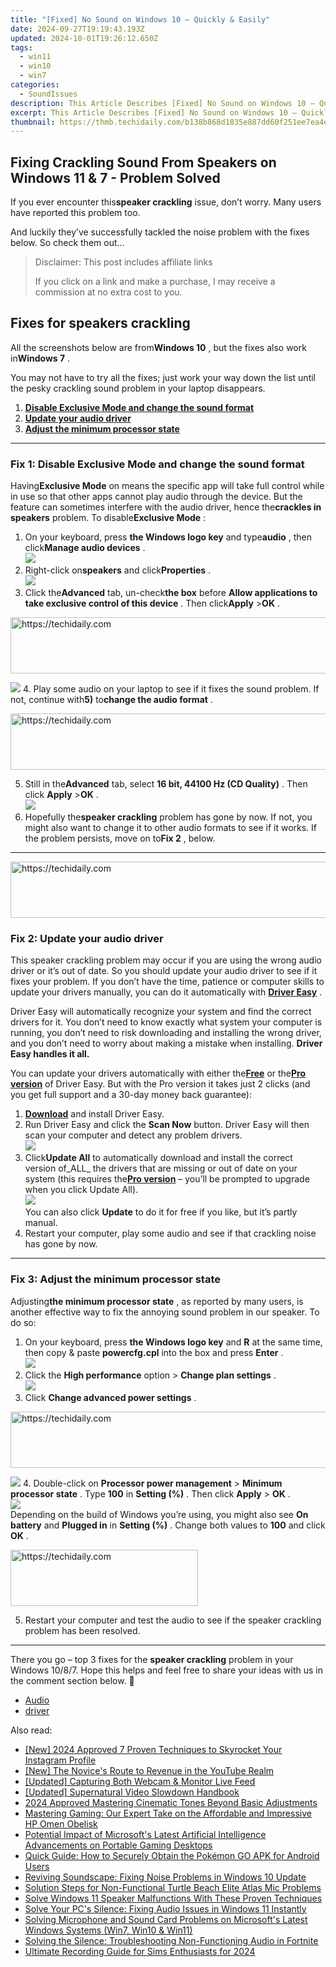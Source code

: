 ```yaml
---
title: "[Fixed] No Sound on Windows 10 – Quickly & Easily"
date: 2024-09-27T19:19:43.193Z
updated: 2024-10-01T19:26:12.650Z
tags:
  - win11
  - win10
  - win7
categories:
  - SoundIssues
description: This Article Describes [Fixed] No Sound on Windows 10 – Quickly & Easily
excerpt: This Article Describes [Fixed] No Sound on Windows 10 – Quickly & Easily
thumbnail: https://thmb.techidaily.com/b138b868d1835e887dd60f251ee7ea4ef4f6730ac1d9438afe31e96762be6b28.jpg
---
```


## Fixing Crackling Sound From Speakers on Windows 11 & 7 - Problem Solved

If you ever encounter this**speaker crackling** issue, don’t worry. Many users have reported this problem too.

 And luckily they’ve successfully tackled the noise problem with the fixes below. So check them out…

>  Disclaimer: This post includes affiliate links
>
>  If you click on a link and make a purchase, I may receive a commission at no extra cost to you.
>

## Fixes for speakers crackling

 All the screenshots below are from**Windows 10** , but the fixes also work in**Windows 7** .

 You may not have to try all the fixes; just work your way down the list until the pesky crackling sound problem in your laptop disappears.

1. [**Disable Exclusive Mode and change the sound format**](https://tools.techidaily.com/drivereasy/download/)
2. [**Update your audio driver**](https://tools.techidaily.com/drivereasy/download/)
3. [**Adjust the minimum processor state**](https://tools.techidaily.com/drivereasy/download/)

---

### **Fix 1: Disable Exclusive Mode and change the sound format**

 Having**Exclusive Mode** on means the specific app will take full control while in use so that other apps cannot play audio through the device. But the feature can sometimes interfere with the audio driver, hence the**crackles in speakers** problem. To disable**Exclusive Mode** :

1. On your keyboard, press   **the Windows logo key**  and type**audio** , then click**Manage audio devices** .  
![](https://images.drivereasy.com/wp-content/uploads/2018/08/img_5b63fd4f29036.jpg)
2. Right-click on**speakers** and click**Properties** .  
![](https://images.drivereasy.com/wp-content/uploads/2018/08/img_5b63fdf0b0ffe.jpg)
3. Click the**Advanced** tab, un-check**the box** before **Allow applications to take exclusive control of this device** . Then click**Apply** \>**OK** .  

<!-- affiliate ads begin -->
<a href="https://appsumo.8odi.net/c/5597632/2151870/7443" target="_top" id="2151870">
  <img src="//a.impactradius-go.com/display-ad/7443-2151870" border="0" alt="https://techidaily.com" width="728" height="90"/>
</a>
<img height="0" width="0" src="https://appsumo.8odi.net/i/5597632/2151870/7443" style="position:absolute;visibility:hidden;" border="0" />
<!-- affiliate ads end -->

![](https://images.drivereasy.com/wp-content/uploads/2018/08/img_5b64024ef26cc.jpg)
4. Play some audio on your laptop to see if it fixes the sound problem. If not, continue with**5)** to**change the audio format** .

<!-- affiliate ads begin -->
<a href="https://appsumo.8odi.net/c/5597632/2105877/7443" target="_top" id="2105877">
  <img src="//a.impactradius-go.com/display-ad/7443-2105877" border="0" alt="https://techidaily.com" width="728" height="90"/>
</a>
<img height="0" width="0" src="https://appsumo.8odi.net/i/5597632/2105877/7443" style="position:absolute;visibility:hidden;" border="0" />
<!-- affiliate ads end -->

5. Still in the**Advanced** tab, select **16 bit, 44100 Hz (CD Quality)** . Then click **Apply** \>**OK** .  
![](https://images.drivereasy.com/wp-content/uploads/2018/08/img_5b6403e757810.jpg)
6. Hopefully the**speaker crackling** problem has gone by now. If not, you might also want to change it to other audio formats to see if it works. If the problem persists, move on to**Fix 2** , below.

---

<!-- affiliate ads begin -->
<a href="https://aligracehair.sjv.io/c/5597632/2115921/19272" target="_top" id="2115921">
  <img src="//a.impactradius-go.com/display-ad/19272-2115921" border="0" alt="https://techidaily.com" width="728" height="90"/>
</a>
<img height="0" width="0" src="https://aligracehair.sjv.io/i/5597632/2115921/19272" style="position:absolute;visibility:hidden;" border="0" />
<!-- affiliate ads end -->

### Fix 2: Update your audio driver

 This speaker crackling problem may occur if you are using the wrong audio  driver or it’s out of date. So you should update your audio  driver to see if it fixes your problem. If you don’t have the time, patience or computer skills to update your drivers manually, you can do it automatically with **[Driver Easy](https://tools.techidaily.com/drivereasy/download/)**  .

 Driver Easy will automatically recognize your system and find the correct drivers for it. You don’t need to know exactly what system your computer is running, you don’t need to risk downloading and installing the wrong driver, and you don’t need to worry about making a mistake when installing. **Driver Easy handles it all.**

 You can update your drivers automatically with either the[**Free**](https://tools.techidaily.com/drivereasy/download/) or the[**Pro version**](https://tools.techidaily.com/drivereasy/download/) of Driver Easy. But with the Pro version it takes just 2 clicks (and you get full support and a 30-day money back guarantee):

1. **[Download](https://tools.techidaily.com/drivereasy/download/)**  and install Driver Easy.
2. Run Driver Easy and click the **Scan Now** button. Driver Easy will then scan your computer and detect any problem drivers.  
![](https://images.drivereasy.com/wp-content/uploads/2018/07/img_5b46ffcde1143.jpg)
3. Click**Update All** to automatically download and install the correct version of_ALL_ the drivers that are missing or out of date on your system (this requires the[**Pro version**](https://tools.techidaily.com/drivereasy/download/) – you’ll be prompted to upgrade when you click Update All).  
![](https://images.drivereasy.com/wp-content/uploads/2018/08/img_5b63f1315f608.jpg)  
 You can also click **Update** to do it for free if you like, but it’s partly manual.
4. Restart your computer, play some audio and see if that crackling noise has gone by now.

---

### Fix 3: Adjust **the minimum processor state**

 Adjusting**the minimum processor state** , as reported by many users, is another effective way to fix the annoying sound problem in our speaker. To do so:

1. On your keyboard, press **the Windows logo key**   and **R**   at the same time, then copy & paste **powercfg.cpl**   into the box and press **Enter** .  
![](https://images.drivereasy.com/wp-content/uploads/2018/07/img_5b4c4e6c91572.png)
2. Click the **High performance** option > **Change plan settings** .  
![](https://images.drivereasy.com/wp-content/uploads/2018/08/img_5b612f654c09d.jpg)
3. Click **Change advanced power settings** .  

<!-- affiliate ads begin -->
<a href="https://appsumo.8odi.net/c/5597632/2137378/7443" target="_top" id="2137378">
  <img src="//a.impactradius-go.com/display-ad/7443-2137378" border="0" alt="https://techidaily.com" width="600" height="90"/>
</a>
<img height="0" width="0" src="https://appsumo.8odi.net/i/5597632/2137378/7443" style="position:absolute;visibility:hidden;" border="0" />
<!-- affiliate ads end -->

![](https://images.drivereasy.com/wp-content/uploads/2018/08/img_5b612fc0bbd6e.jpg)
4. Double-click on **Processor power management**  \> **Minimum processor state** . Type **100** in **Setting (%)** . Then click **Apply** \> **OK** .  
![](https://images.drivereasy.com/wp-content/uploads/2018/08/img_5b63fa15d798d.jpg)  
 Depending on the build of Windows you’re using, you might also see **On battery** and **Plugged in** in **Setting (%)** . Change both values to **100** and click **OK** .

<!-- affiliate ads begin -->
<a href="https://aligracehair.sjv.io/c/5597632/1972679/19272" target="_top" id="1972679">
  <img src="//a.impactradius-go.com/display-ad/19272-1972679" border="0" alt="https://techidaily.com" width="300" height="90"/>
</a>
<img height="0" width="0" src="https://aligracehair.sjv.io/i/5597632/1972679/19272" style="position:absolute;visibility:hidden;" border="0" />
<!-- affiliate ads end -->

5. Restart your computer and test the audio to see if the speaker crackling problem has been resolved.

---

 There you go – top 3 fixes for the **speaker crackling** problem in your Windows 10/8/7\. Hope this helps and feel free to share your ideas with us in the comment section below. 🙂

* [Audio](https://tools.techidaily.com/drivereasy/download/)
* [driver](https://tools.techidaily.com/drivereasy/download/)

<ins class="adsbygoogle"
     style="display:block"
     data-ad-format="autorelaxed"
     data-ad-client="ca-pub-7571918770474297"
     data-ad-slot="1223367746"></ins>

<ins class="adsbygoogle"
     style="display:block"
     data-ad-client="ca-pub-7571918770474297"
     data-ad-slot="8358498916"
     data-ad-format="auto"
     data-full-width-responsive="true"></ins>

<span class="atpl-alsoreadstyle">Also read:</span>
<div><ul>
<li><a href="https://fox-blue.techidaily.com/new-2024-approved-7-proven-techniques-to-skyrocket-your-instagram-profile/"><u>[New] 2024 Approved 7 Proven Techniques to Skyrocket Your Instagram Profile</u></a></li>
<li><a href="https://facebook-record-videos.techidaily.com/new-the-novices-route-to-revenue-in-the-youtube-realm/"><u>[New] The Novice's Route to Revenue in the YouTube Realm</u></a></li>
<li><a href="https://screen-mirroring-recording.techidaily.com/updated-capturing-both-webcam-and-monitor-live-feed/"><u>[Updated] Capturing Both Webcam & Monitor Live Feed</u></a></li>
<li><a href="https://fox-boxes.techidaily.com/updated-supernatural-video-slowdown-handbook/"><u>[Updated] Supernatural Video Slowdown Handbook</u></a></li>
<li><a href="https://extra-guidance.techidaily.com/2024-approved-mastering-cinematic-tones-beyond-basic-adjustments/"><u>2024 Approved Mastering Cinematic Tones Beyond Basic Adjustments</u></a></li>
<li><a href="https://buynow-reviews.techidaily.com/mastering-gaming-our-expert-take-on-the-affordable-and-impressive-hp-omen-obelisk/"><u>Mastering Gaming: Our Expert Take on the Affordable and Impressive HP Omen Obelisk</u></a></li>
<li><a href="https://buynow-tips.techidaily.com/potential-impact-of-microsofts-latest-artificial-intelligence-advancements-on-portable-gaming-desktops/"><u>Potential Impact of Microsoft's Latest Artificial Intelligence Advancements on Portable Gaming Desktops</u></a></li>
<li><a href="https://some-approaches.techidaily.com/quick-guide-how-to-securely-obtain-the-pokemon-go-apk-for-android-users/"><u>Quick Guide: How to Securely Obtain the Pokémon GO APK for Android Users</u></a></li>
<li><a href="https://sound-issues.techidaily.com/reviving-soundscape-fixing-noise-problems-in-windows-10-update/"><u>Reviving Soundscape: Fixing Noise Problems in Windows 10 Update</u></a></li>
<li><a href="https://sound-issues.techidaily.com/solution-steps-for-non-functional-turtle-beach-elite-atlas-mic-problems/"><u>Solution Steps for Non-Functional Turtle Beach Elite Atlas Mic Problems</u></a></li>
<li><a href="https://sound-issues.techidaily.com/solve-windows-11-speaker-malfunctions-with-these-proven-techniques/"><u>Solve Windows 11 Speaker Malfunctions With These Proven Techniques</u></a></li>
<li><a href="https://sound-issues.techidaily.com/solve-your-pcs-silence-fixing-audio-issues-in-windows-11-instantly/"><u>Solve Your PC's Silence: Fixing Audio Issues in Windows 11 Instantly</u></a></li>
<li><a href="https://sound-issues.techidaily.com/solving-microphone-and-sound-card-problems-on-microsofts-latest-windows-systems-win7-win10-and-win11/"><u>Solving Microphone and Sound Card Problems on Microsoft's Latest Windows Systems (Win7, Win10 & Win11)</u></a></li>
<li><a href="https://sound-issues.techidaily.com/solving-the-silence-troubleshooting-non-functioning-audio-in-fortnite/"><u>Solving the Silence: Troubleshooting Non-Functioning Audio in Fortnite</u></a></li>
<li><a href="https://on-screen-recording.techidaily.com/ultimate-recording-guide-for-sims-enthusiasts-for-2024/"><u>Ultimate Recording Guide for Sims Enthusiasts for 2024</u></a></li>
</ul></div>

